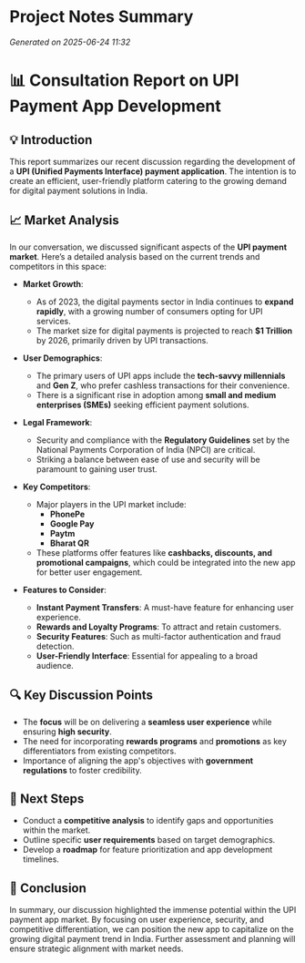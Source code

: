 # Project Notes Summary

*Generated on 2025-06-24 11:32*

# 📊 **Consultation Report on UPI Payment App Development**

## 💡 **Introduction**
This report summarizes our recent discussion regarding the development of a **UPI (Unified Payments Interface) payment application**. The intention is to create an efficient, user-friendly platform catering to the growing demand for digital payment solutions in India.

## 📈 **Market Analysis**
In our conversation, we discussed significant aspects of the **UPI payment market**. Here’s a detailed analysis based on the current trends and competitors in this space:

- **Market Growth**:
  - As of 2023, the digital payments sector in India continues to **expand rapidly**, with a growing number of consumers opting for UPI services.
  - The market size for digital payments is projected to reach **$1 Trillion** by 2026, primarily driven by UPI transactions.

- **User Demographics**:
  - The primary users of UPI apps include the **tech-savvy millennials** and **Gen Z**, who prefer cashless transactions for their convenience.
  - There is a significant rise in adoption among **small and medium enterprises (SMEs)** seeking efficient payment solutions.

- **Legal Framework**:
  - Security and compliance with the **Regulatory Guidelines** set by the National Payments Corporation of India (NPCI) are critical.
  - Striking a balance between ease of use and security will be paramount to gaining user trust.

- **Key Competitors**:
  - Major players in the UPI market include:
    - **PhonePe**
    - **Google Pay**
    - **Paytm**
    - **Bharat QR**
  - These platforms offer features like **cashbacks, discounts, and promotional campaigns**, which could be integrated into the new app for better user engagement.

- **Features to Consider**:
  - **Instant Payment Transfers**: A must-have feature for enhancing user experience.
  - **Rewards and Loyalty Programs**: To attract and retain customers.
  - **Security Features**: Such as multi-factor authentication and fraud detection.
  - **User-Friendly Interface**: Essential for appealing to a broad audience.

## 🔍 **Key Discussion Points**
- The **focus** will be on delivering a **seamless user experience** while ensuring **high security**.
- The need for incorporating **rewards programs** and **promotions** as key differentiators from existing competitors.
- Importance of aligning the app's objectives with **government regulations** to foster credibility.

## 🎯 **Next Steps**
- Conduct a **competitive analysis** to identify gaps and opportunities within the market.
- Outline specific **user requirements** based on target demographics.
- Develop a **roadmap** for feature prioritization and app development timelines.

## 📅 **Conclusion**
In summary, our discussion highlighted the immense potential within the UPI payment app market. By focusing on user experience, security, and competitive differentiation, we can position the new app to capitalize on the growing digital payment trend in India. Further assessment and planning will ensure strategic alignment with market needs.